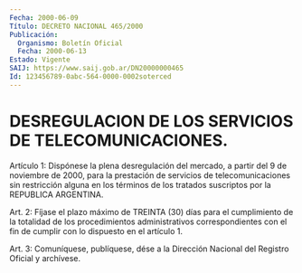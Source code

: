```yaml
---
Fecha: 2000-06-09
Título: DECRETO NACIONAL 465/2000
Publicación:
  Organismo: Boletín Oficial
  Fecha: 2000-06-13
Estado: Vigente
SAIJ: https://www.saij.gob.ar/DN20000000465
Id: 123456789-0abc-564-0000-0002soterced
---
```

# DESREGULACION DE LOS SERVICIOS DE TELECOMUNICACIONES.

<a id="1"></a>
Artículo 1: Dispónese la plena desregulación del mercado, a partir del 9 de noviembre  de  2000,  para  la  prestación de servicios de telecomunicaciones sin restricción alguna  en  los términos de los tratados suscriptos por la REPUBLICA ARGENTINA.

<a id="2"></a>
Art.  2:  Fíjase  el  plazo máximo de TREINTA (30) días  para  el cumplimiento de la totalidad  de los procedimientos administrativos correspondientes con el fin de  cumplir  con  lo  dispuesto  en el artículo 1.

<a id="3"></a>
Art. 3: Comuníquese, publíquese, dése a la Dirección Nacional  del Registro  Oficial  y  archívese.